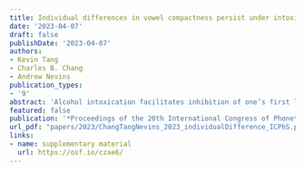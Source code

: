 ```yaml
---
title: Individual differences in vowel compactness persist under intoxication across first and second languages
date: '2023-04-07'
draft: false
publishDate: '2023-04-07'
authors:
- Kevin Tang
- Charles B. Chang
- Andrew Nevins
publication_types:
- '9'
abstract: 'Alcohol intoxication facilitates inhibition of one’s first language (L1) ego, which may lead to reduced individual differences among second language (L2) speakers under intoxication. This study examined whether, compared to speaking while sober, speaking while intoxicated would reduce individual differences in the acoustic compactness of vowel categories in sequential bilinguals exemplifying diverse L1–L2 pairs (German–English, Korean–English). Vowel compactness in F1 X F2 space varied by language (German, Korean, English) and by vowel, and was generally lower in intoxicated compared to sober speech, both across languages and throughout a bilingual’s language repertoire. Crucially, however, there was still a wide range in compactness under intoxication; furthermore, individuals with more compact vowels while sober also produced more compact vowels while intoxicated, in both L1 and L2. Taken together, these findings show patterned variability of vowel compactness, suggesting that articulatory precision is an individual-difference dimension that persists across speaking conditions and throughout the repertoire.'
featured: false
publication: '*Proceedings of the 20th International Congress of Phonetic Sciences, Prague, Czech Republic 2023*'
url_pdf: "papers/2023/ChangTangNevins_2023_individualDifference_ICPhS.pdf"
links: 
- name: supplementary material
  url: https://osf.io/czae6/
---
```


